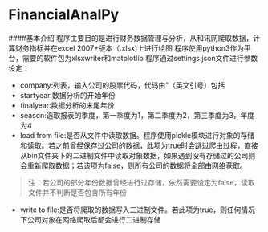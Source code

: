 # FinancialAnalPy

####基本介绍
程序主要目的是进行财务数据管理与分析，从和讯网爬取数据，计算财务指标并在excel 2007+版本（.xlsx)上进行绘图
程序使用python3作为平台，需要的软件包为xlsxwriter和matplotlib
程序通过settings.json文件进行参数设定：

* company:列表，输入公司的股票代码，代码由"（英文引号）包括
* startyear:数据分析的开始年份
* finalyear:数据分析的末尾年份
* season:选取报表的季度，第一季度为1，第二季度为2，第三季度为3，年度为4
* load from file:是否从文件中读取数据。程序使用pickle模块进行对象的存储和读取。若之前曾经保存过公司的数据，此项为true时会跳过爬虫过程，直接从bin文件夹下的二进制文件中读取对象数据，如果遇到没有存储过的公司则会重新爬取数据；若该项为false，则所有公司的数据将全部由网络获取。
>注：若公司的部分年份数据曾经进行过存储，依然需要设定为false，读取文件并不判断是否包含所有年份
* write to file:是否将爬取的数据写入二进制文件。若此项为true，则任何情况下公司对象在网络爬取后都会进行二进制存储